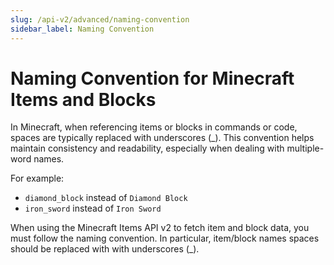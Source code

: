 ```yaml
---
slug: /api-v2/advanced/naming-convention
sidebar_label: Naming Convention
---
```


# Naming Convention for Minecraft Items and Blocks

In Minecraft, when referencing items or blocks in commands or code, spaces are typically replaced with underscores (_). 
This convention helps maintain consistency and readability, especially when dealing with multiple-word names.

For example:
- `diamond_block` instead of `Diamond Block`
- `iron_sword` instead of `Iron Sword`


When using the Minecraft Items API v2 to fetch item and block data, you must follow the naming convention. In particular, item/block names spaces should be replaced with with underscores (_).